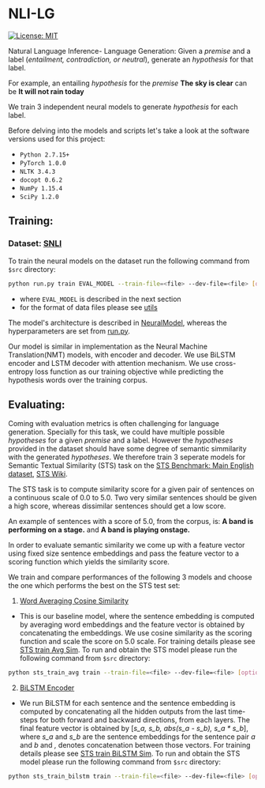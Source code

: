 # NLI-LG

[![License: MIT](https://img.shields.io/badge/License-MIT-yellow.svg)](https://github.com/abhishek9594/nli/blob/master/LICENSE)

Natural Language Inference- Language Generation: Given a *premise* and a label (*entailment, contradiction, or neutral*), generate an *hypothesis* for that label.

For example, an entailing *hypothesis* for the *premise* **The sky is clear**  can be  **It will not rain today**

We train 3 independent neural models to generate *hypothesis* for each label.

Before delving into the models and scripts let's take a look at the software versions used for this project:

- `Python 2.7.15+`
- `PyTorch 1.0.0`
- `NLTK 3.4.3`
- `docopt 0.6.2`
- `NumPy 1.15.4`
- `SciPy 1.2.0`

## Training:

### Dataset: [SNLI](refs/snli.bib)

To train the neural models on the dataset run the following command from `$src` directory:

```bash
python run.py train EVAL_MODEL --train-file=<file> --dev-file=<file> [options]
```

- where `EVAL_MODEL` is described in the next section
- for the format of data files please see [utils](src/utils.py)

The model's architecture is described in [NeuralModel](src/neural_model.py), whereas the hyperparameters are set from [run.py](src/run.py).

Our model is similar in implementation as the Neural Machine Translation(NMT) models, with encoder and decoder.  We use BiLSTM encoder and LSTM decoder with attention mechanism.  We use cross-entropy loss function as our training objective while predicting the hypothesis words over the training corpus.

## Evaluating:

Coming with evaluation metrics is often challenging for language generation.  Specially for this task, we could have multiple possible *hypotheses* for a given *premise* and a label.  However the *hypotheses* provided in the dataset should have some degree of semantic simmilarity with the generated *hypotheses*.  We therefore train 3 seperate models for Semantic Textual Similarity (STS) task on the [STS Benchmark: Main English dataset](refs/sts.bib), [STS Wiki](http://ixa2.si.ehu.eus/stswiki).

The STS task is to compute similarity score for a given pair of sentences on a continuous scale of 0.0 to 5.0.  Two very similar sentences should be given a high score, whereas dissimilar sentences should get a low score.

An example of sentences with a score of 5.0, from the corpus, is: **A band is performing on a stage.**  and **A band is playing onstage.**

In order to evaluate semantic similarity we come up with a feature vector using fixed size sentence embeddings and pass the feature vector to a scoring function which yields the similarity score.

We train and compare performances of the following 3 models and choose the one which performs the best on the STS test set:

1. [Word Averaging Cosine Similarity](src/sts_avg.py)
  - This is our baseline model, where the sentence embedding is computed by averaging word embeddings and the feature vector is obtained by concatenating the embeddings.  We use cosine similarity as the scoring function and scale the score on 5.0 scale.
  For training details please see [STS train Avg Sim](src/sts_train_avg.py).
  To run and obtain the STS model please run the following command from `$src` directory: 
  ```bash
  python sts_train_avg train --train-file=<file> --dev-file=<file> [options]
  ```
 2. [BiLSTM Encoder](src/sts_bilstm.py)
  - We run BiLSTM for each sentence and the sentence embedding is computed by concatenating all the hidden outputs from the   last time-steps for both forward and backward directions, from each layers.  The final feature vector is obtained by \[*s_a, s_b, abs(s_a \- s_b), s_a \* s_b*\], where *s_a* and *s_b* are the sentence embeddings for the sentence pair *a* and *b* and *,* denotes concatenation between those vectors.
  For training details please see [STS train BiLSTM Sim](src/sts_train_bilstm.py).
  To run and obtain the STS model please run the following command from `$src` directory: 
  ```bash
  python sts_train_bilstm train --train-file=<file> --dev-file=<file> [options]
  ```
